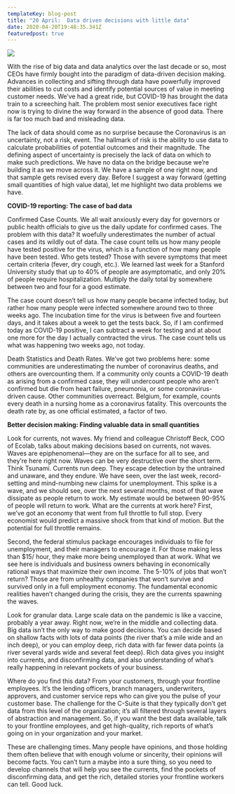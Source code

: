 ```yaml
---
templateKey: blog-post
title: "20 April:  Data driven decisions with little data"
date: 2020-04-20T19:48:35.341Z
featuredpost: true
---
```

![](/img/dreamstime_binary-data-small.jpg)



With the rise of big data and data analytics over the last decade or so, most CEOs have firmly bought into the paradigm of data-driven decision making. Advances in collecting and sifting through data have powerfully improved their abilities to cut costs and identify potential sources of value in meeting customer needs. We’ve had a great ride, but COVID-19 has brought the data train to a screeching halt. The problem most senior executives face right now is trying to divine the way forward in the absence of good data. There is far too much bad and misleading data.

The lack of data should come as no surprise because the Coronavirus is an uncertainty, not a risk, event. The hallmark of risk is the ability to use data to calculate probabilities of potential outcomes and their magnitude. The defining aspect of uncertainty is precisely the lack of data on which to make such predictions. We have no data on the bridge because we’re building it as we move across it. We have a sample of one right now, and that sample gets revised every day. Before I suggest a way forward (getting small quantities of high value data), let me highlight two data problems we have.

**COVID-19 reporting: The case of bad data**

Confirmed Case Counts. We all wait anxiously every day for governors or public health officials to give us the daily update for confirmed cases. The problem with this data? It woefully underestimates the number of actual cases and its wildly out of data. The case count tells us how many people have tested positive for the virus, which is a function of how many people have been tested. Who gets tested? Those with severe symptoms that meet certain criteria (fever, dry cough, etc.). We learned last week for a Stanford University study that up to 40% of people are asymptomatic, and only 20% of people require hospitalization. Multiply the daily total by somewhere between two and four for a good estimate.

The case count doesn’t tell us how many people became infected today, but rather how many people were infected somewhere around two to three weeks ago. The incubation time for the virus is between five and fourteen days, and it takes about a week to get the tests back. So, if I am confirmed today as COVID-19 positive, I can subtract a week for testing and at about one more for the day I actually contracted the virus. The case count tells us what was happening two weeks ago, not today.

Death Statistics and Death Rates. We’ve got two problems here: some communities are underestimating the number of coronavirus deaths, and others are overcounting them. If a community only counts a COVID-19 death as arising from a confirmed case, they will undercount people who aren’t confirmed but die from heart failure, pneumonia, or some coronavirus-driven cause. Other communities overreact. Belgium, for example, counts every death in a nursing home as a coronavirus fatality. This overcounts the death rate by, as one official estimated, a factor of two.

**Better decision making: Finding valuable data in small quantities**

Look for currents, not waves. My friend and colleague Christoff Beck, COO of Ecolab, talks about making decisions based on currents, not waves. Waves are epiphenomenal—they are on the surface for all to see, and they’re here right now. Waves can be very destructive over the short term. Think Tsunami. Currents run deep. They escape detection by the untrained and unaware, and they endure. We have seen, over the last week, record-setting and mind-numbing new claims for unemployment. This spike is a wave, and we should see, over the next several months, most of that wave dissipate as people return to work. My estimate would be between 90-95% of people will return to work. What are the currents at work here? First, we’ve got an economy that went from full throttle to full stop. Every economist would predict a massive shock from that kind of motion. But the potential for full throttle remains.

Second, the federal stimulus package encourages individuals to file for unemployment, and their managers to encourage it. For those making less than $15/ hour, they make more being unemployed than at work. What we see here is individuals and business owners behaving in economically rational ways that maximize their own income. The 5-10% of jobs that won’t return? Those are from unhealthy companies that won’t survive and survived only in a full employment economy. The fundamental economic realities haven’t changed during the crisis, they are the currents spawning the waves.

Look for granular data. Large scale data on the pandemic is like a vaccine, probably a year away. Right now, we’re in the middle and collecting data. Big data isn’t the only way to make good decisions. You can decide based on shallow facts with lots of data points (the river that’s a mile wide and an inch deep), or you can employ deep, rich data with far fewer data points (a river several yards wide and several feet deep). Rich data gives you insight into currents, and disconfirming data, and also understanding of what’s really happening in relevant pockets of your business.

Where do you find this data? From your customers, through your frontline employees. It’s the lending officers, branch managers, underwriters, approvers, and customer service reps who can give you the pulse of your customer base. The challenge for the C-Suite is that they typically don’t get data from this level of the organization; it’s all filtered through several layers of abstraction and management. So, if you want the best data available, talk to your frontline employees, and get high-quality, rich reports of what’s going on in your organization and your market.

These are challenging times. Many people have opinions, and those holding them often believe that with enough volume or sincerity, their opinions will become facts. You can’t turn a maybe into a sure thing, so you need to develop channels that will help you see the currents, find the pockets of disconfirming data, and get the rich, detailed stories your frontline workers can tell. Good luck.

<!--EndFragment-->